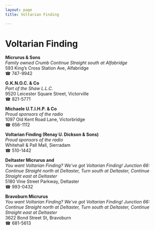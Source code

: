 ```yaml
---
layout: page 
title: Voltarian Finding

---
```



# Voltarian Finding


 **Micrurus & Sons**  
_Family owned Crumb 
Continue Straight south at Alfabridge_  
593 King’s Cross Station Ave, Alfabridge  
☎ 747-9942

**G.K.N.O.C. & Co**  
_Part of the Shaw L.L.C._  
9520 Leicester Square Street, Victorville  
☎ 821-5771

**Michaele U.T.I.H.P. & Co**  
_Proud sponsors of the radio_  
1097 Old Kent Road Lane, Victorbridge  
☎ 656-1112

**Voltarian Finding (Renay U. Dickson & Sons)**  
_Proud sponsors of the radio_  
Whitehall & Pall Mall, Sierradam  
☎ 510-1442

**Deltaster Micrurus and**  
_You want Voltarian Finding? We've got Voltarian Finding! 
Junction 66: Continue Straight north at Deltaster, Turn south at Deltaster, Continue Straight east at Deltaster_  
5180 Vine Street Parkway, Deltaster  
☎ 993-0432

**Bravoburn Micrurus**  
_You want Voltarian Finding? We've got Voltarian Finding! 
Junction 66: Continue Straight north at Deltaster, Turn south at Deltaster, Continue Straight east at Deltaster_  
3622 Bond Street St, Bravoburn  
☎ 681-5613

